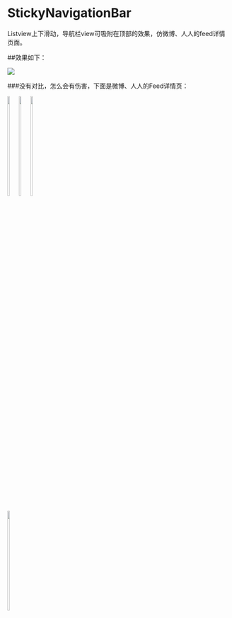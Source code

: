 # StickyNavigationBar
Listview上下滑动，导航栏view可吸附在顶部的效果，仿微博、人人的feed详情页面。

##效果如下：

<div align:center>
<img src="https://raw.githubusercontent.com/qizhenghao/StickyNavigationBar/master/preview/sticky_navigation_bar.gif">
</div>

###没有对比，怎么会有伤害，下面是微博、人人的Feed详情页：

<div style="float: left">
  <img width="24%" src="https://raw.githubusercontent.com/qizhenghao/StickyNavigationBar/master/preview/人人1.jpg"/>
  <img width="24%" src="https://raw.githubusercontent.com/qizhenghao/StickyNavigationBar/master/preview/人人2.jpg"/>
  <img width="24%" src="https://raw.githubusercontent.com/qizhenghao/StickyNavigationBar/master/preview/微博1.jpg"/>
  <img width="24%" src="https://raw.githubusercontent.com/qizhenghao/StickyNavigationBar/master/preview/微博2.jpg"/>
  </div>
